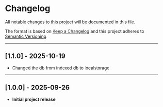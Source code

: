 # Changelog
All notable changes to this project will be documented in this file.

The format is based on [Keep a Changelog](http://keepachangelog.com/) and this project adheres to [Semantic Versioning](http://semver.org/).

---

## [1.1.0] - 2025-10-19
- Changed the db from indexed db to localstorage

---

## [1.0.0] - 2025-09-26
- **Initial project release**